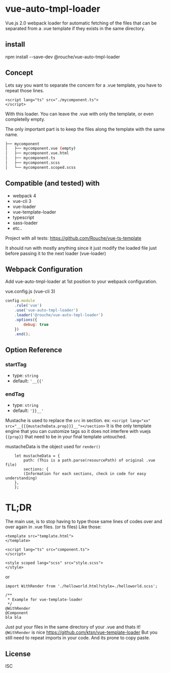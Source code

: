 # vue-auto-tmpl-loader

Vue.js 2.0 webpack loader for automatic fetching of the files that can be separated from a .vue template if they exists in the same directory.

## install

npm install --save-dev @rouche/vue-auto-tmpl-loader

## Concept

Lets say you want to separate the concern for a .vue template, you have to repeat those lines.
```
<script lang="ts" src="./mycomponent.ts">
</script>
```

With this loader. You can leave the .vue with only the template, or even completelly empty.

The only important part is to keep the files along the template with the same name.

```bash
├── mycomponent
│   ├── mycomponent.vue (empty)
│   ├── mycomponent.vue.html
│   ├── mycomponent.ts
│   ├── mycomponent.scss
│   └── mycomponent.scoped.scss
```

## Compatible (and tested) with

- webpack 4
- vue-cli 3
- vue-loader
- vue-template-loader
- typescript
- sass-loader
- etc..

Project with all tests: https://github.com/Rouche/vue-ts-template

It should run with mostly anything since it just modify the loaded file just before passing it to the next loader (vue-loader)

## Webpack Configuration

Add vue-auto-tmpl-loader at 1st position to your webpack configuration.

vue.config.js (vue-cli 3)
```js
config.module
	.rule('vue')
	.use('vue-auto-tmpl-loader')
	.loader('@rouche/vue-auto-tmpl-loader')
	.options({
		debug: true
	})
	.end();
```

## Option Reference

### startTag

- type: `string`
- default: `'__{{'`

### endTag

- type: `string`
- default: `'}}__'`

Mustache is used to replace the `src` in section. ex: `<script lang="xx" src="__{{{mustacheData.prop}}}__"></section>`
It is the only template engine that you can customize tags so it does not interfere with vuejs `{{prop}}` that need to be in your final template untouched.

mustacheData is the object used for `render()`
```
    let mustacheData = {
        path: (This is a path.parse(resourcePath) of original .vue file)
        sections: {
		(Information for each sections, check in code for easy understanding)
	}, 
    };
```

# TL;DR
The main use, is to stop having to type those same lines of codes over and over again in .vue files. (or ts files) Like those:
```
<template src="template.html">
</template>

<script lang="ts" src="component.ts">
</script>

<style scoped lang="scss" src="style.scss">
</style>
```
or
```
import WithRender from './helloworld.html?style=./helloworld.scss';

/**
 * Example for vue-template-loader
 */
@WithRender
@Component
bla bla
```

Just put your files in the same directory of your .vue and thats it!
`@WithRender` is nice https://github.com/ktsn/vue-template-loader
But you still need to repeat imports in your code. And its prone to copy paste.

## License

ISC
